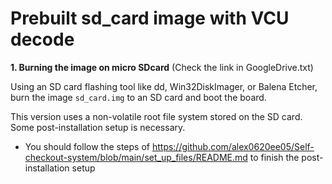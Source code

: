 # **Prebuilt sd_card image with VCU decode**

**1. Burning the image on micro SDcard** (Check the link in GoogleDrive.txt)

Using an SD card flashing tool like dd, Win32DiskImager, or Balena Etcher, burn the image `sd_card.img` to an SD card and boot the board.

This version uses a non-volatile root file system stored on the SD card. Some post-installation setup is necessary.

* You should follow the steps of <https://github.com/alex0620ee05/Self-checkout-system/blob/main/set_up_files/README.md> to finish the post-installation setup 
